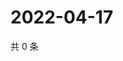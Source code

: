 # 2022-04-17

共 0 条

<!-- BEGIN WEIBO -->
<!-- 最后更新时间 Sun Apr 17 2022 19:01:04 GMT+0800 (China Standard Time) -->

<!-- END WEIBO -->
